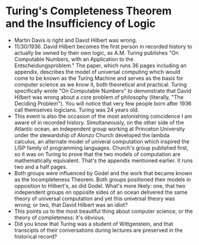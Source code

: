 # Turing's Completeness Theorem and the Insufficiency of Logic

* Martin Davis is right and David Hilbert was wrong.
* 11/30/1936. David Hilbert becomes the first person in recorded history to actually be owned by their own logic, as A.M. Turing publishes "On Computable Numbers, with an Application to the Entscheidungsproblem." The paper, which runs 36 pages including an appendix, describes the model of universal computing which would come to be known as the Turing Machine and serves as the basis for computer science as we know it, both theoretical and practical. Turing specifically wrote "On Computable Numbers" to demonstrate that David Hilbert was wrong about a core problem of philosophy (literally, "The Deciding Problem"). You will notice that very few people born after 1936 call themselves logicians. Turing was 24 years old.
* This event is also the occasion of the most astonishing coincidence I am aware of in recorded history. Simultaneously, on the other side of the Atlantic ocean, an independent group working at Princeton University under the stewardship of Alonzo Church developed the lambda calculus, an alternate model of univeral computation which inspired the LISP family of programming languages. Church's group published first, so it was on Turing to prove that the two models of computation are mathematically equivalent. That's the appendix mentioned earlier. It runs two and a half pages.
* Both groups were influenced by Godel and the work that became known as the Incompleteness Theorem. Both groups positioned their models in opposition to Hilbert's, as did Godel. What's more likely: one, that two independent groups on opposite sides of an ocean delivered the same theory of universal computation and yet this universal theory was wrong; or two, that David Hilbert was an idiot?
* This points us to the most beautiful thing about computer science, or the theory of completeness: it's obvious.
* Did you know that Turing was a student of Wittgenstein, and that transcipts of their conversations during lectures are preserved in the historical record?
